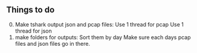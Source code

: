 ## Things to do

0. Make tshark output json and pcap files:
    Use 1 thread for pcap
    Use 1 thread for json
1. make folders for outputs:
    Sort them by day
    Make sure each days pcap files and json files go in there.